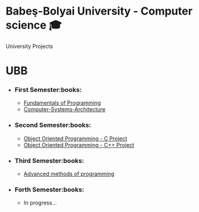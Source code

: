 # Babeş-Bolyai University - Computer science :mortar_board:
University Projects 
# UBB
<ul>
  <li>
    <h3>First Semester:books:</h3>
    <ul>
      <li><a href="https://github.com/GXG99/Toy_Console_MoneyManager">Fundamentals of Programming</a></li>
      <li><a href="https://github.com/GXG99/Toy_Console_MoneyManager"> Computer-Systems-Architecture</a></li>
    </ul>
  </li>
  <li>
    <h3>Second Semester:books:</h3>
    <ul>
      <li><a href="https://github.com/GXG99/Family-Budget-Manager">Object Oriented Programming - C Project</a></li>
      <li><a href="https://github.com/GXG99/Library-Manager">Object Oriented Programming - C++ Project</a></li>
    </ul>
  </li>
  <li>
    <h3>Third Semester:books:</h3>
    <ul>
      <li><a href="https://github.com/GXG99/Java_Toy_Social_Network">Advanced methods of programming</a></li>
    </ul>
  </li>
  <li>
    <h3>Forth Semester:books:</h3>
    <ul>
      <li>In progress...</li>
    </ul>
  </li>
</ul>
